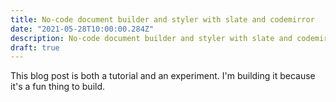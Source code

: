 ```yaml
---
title: No-code document builder and styler with slate and codemirror
date: "2021-05-28T10:00:00.284Z"
description: No-code document builder and styler with slate and codemirror
draft: true
---
```


This blog post is both a tutorial and an experiment. I'm building it because it's a fun thing to build.